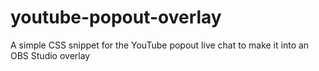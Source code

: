# youtube-popout-overlay
A simple CSS snippet for the YouTube popout live chat to make it into an OBS Studio overlay
